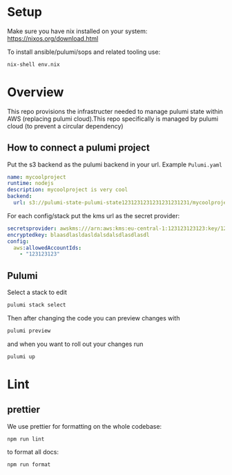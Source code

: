 # Setup

Make sure you have nix installed on your system:
https://nixos.org/download.html

To install ansible/pulumi/sops and related tooling use:

```sh
nix-shell env.nix
```

# Overview

This repo provisions the infrastructer needed to manage pulumi state within AWS (replacing pulumi cloud).This repo specifically is managed by pulumi cloud (to prevent a circular dependency)

## How to connect a pulumi project

Put the s3 backend as the pulumi backend in your url.
Example `Pulumi.yaml`

```yml
name: mycoolproject
runtime: nodejs
description: mycoolproject is very cool
backend:
  url: s3://pulumi-state-pulumi-state1231231231231231231231/mycoolproject/staging?region=eu-central-1&awssdk=v3
```

For each config/stack put the kms url as the secret provider:

```yml
secretsprovider: awskms:///arn:aws:kms:eu-central-1:123123123123:key/123123-123123-123123123-123123-123123123
encryptedkey: blaasdlasldasldalsdalsdlasdlasdl
config:
  aws:allowedAccountIds:
    - "123123123"
```

## Pulumi

Select a stack to edit

```sh
pulumi stack select
```

Then after changing the code you can preview changes with

```sh
pulumi preview
```

and when you want to roll out your changes run

```sh
pulumi up
```

# Lint

## prettier

We use prettier for formatting on the whole codebase:

```
npm run lint
```

to format all docs:

```
npm run format
```
